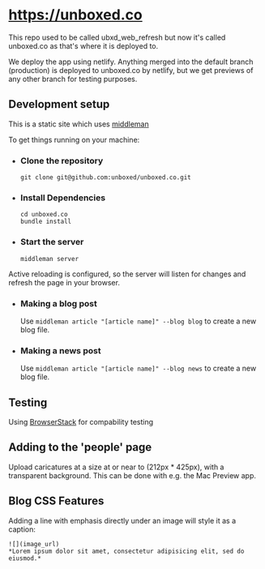 # https://unboxed.co

This repo used to be called ubxd_web_refresh but now it's called unboxed.co as
that's where it is deployed to.

We deploy the app using netlify.  Anything merged into the default branch
(production) is deployed to unboxed.co by netlify, but we get previews of any
other branch for testing purposes.

## Development setup

This is a static site which uses [middleman](https://github.com/middleman/middleman)

To get things running on your machine:

* ### Clone the repository

  ```
  git clone git@github.com:unboxed/unboxed.co.git
  ```

* ### Install Dependencies

  ```
  cd unboxed.co
  bundle install
  ```

* ### Start the server

  ```
  middleman server
  ```

Active reloading is configured, so the server will listen for changes and refresh the page in your browser.

* ### Making a blog post

  Use `middleman article "[article name]" --blog blog` to create a new blog file.

* ### Making a news post

  Use `middleman article "[article name]" --blog news` to create a new blog file.

## Testing

Using [BrowserStack](https://www.browserstack.com) for compability testing

## Adding to the 'people' page

Upload caricatures at a size at or near to (212px * 425px), with a transparent background. This can be done with e.g. the Mac Preview app.

## Blog CSS Features

Adding a line with emphasis directly under an image will style it as a caption:

```
![](image_url)
*Lorem ipsum dolor sit amet, consectetur adipisicing elit, sed do eiusmod.*
```
